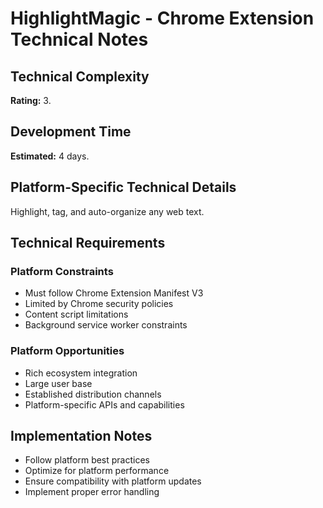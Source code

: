 # HighlightMagic - Chrome Extension Technical Notes

## Technical Complexity
**Rating:** 3.

## Development Time
**Estimated:** 4 days.

## Platform-Specific Technical Details
Highlight, tag, and auto-organize any web text.

## Technical Requirements

### Platform Constraints
- Must follow Chrome Extension Manifest V3
- Limited by Chrome security policies
- Content script limitations
- Background service worker constraints

### Platform Opportunities
- Rich ecosystem integration
- Large user base
- Established distribution channels
- Platform-specific APIs and capabilities

## Implementation Notes
- Follow platform best practices
- Optimize for platform performance
- Ensure compatibility with platform updates
- Implement proper error handling
